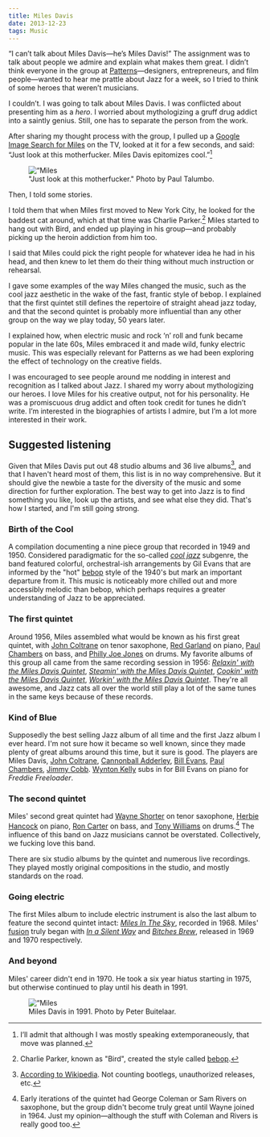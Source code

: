 ```yaml
---
title: Miles Davis
date: 2013-12-23
tags: Music
---
```


“I can’t talk about Miles Davis—he’s Miles Davis!” The assignment was to talk about people we admire and explain what makes them great. I didn’t think everyone in the group at [Patterns](http://patterns.co)—designers, entrepreneurs, and film people—wanted to hear me prattle about Jazz for a week, so I tried to think of some heroes that weren’t musicians.

I couldn’t. I was going to talk about Miles Davis. I was conflicted about presenting him as a *hero*. I worried about mythologizing a gruff drug addict into a saintly genius. Still, one has to separate the person from the work.

After sharing my thought process with the group, I pulled up a [Google Image Search for Miles][google-image] on the TV, looked at it for a few seconds, and said: “Just look at this motherfucker. Miles Davis epitomizes cool.”[^planned]

<figure>
    <img src=/images/articles/Miles.jpg alt=“Miles Davis”>
    <figcaption>
        "Just look at this motherfucker." Photo by Paul Talumbo.
    </figcaption>
</figure>


Then, I told some stories.

I told them that when Miles first moved to New York City, he looked for the baddest cat around, which at that time was Charlie Parker.[^bird] Miles started to hang out with Bird, and ended up playing in his group—and probably picking up the heroin addiction from him too.

I said that Miles could pick the right people for whatever idea he had in his head, and then knew to let them do their thing without much instruction or rehearsal.

I gave some examples of the way Miles changed the music, such as the cool jazz aesthetic in the wake of the fast, frantic style of bebop. I explained that the first quintet still defines the repertoire of straight ahead jazz today, and that the second quintet is probably more influential than any other group on the way we play today, 50 years later.

I explained how, when electric music and rock &lsquo;n’ roll and funk became popular in the late 60s, Miles embraced it and made wild, funky electric music. This was especially relevant for Patterns as we had been exploring the effect of technology on the creative fields.

I was encouraged to see people around me nodding in interest and recognition as I talked about Jazz. I shared my worry about mythologizing our heroes. I love Miles for his creative output, not for his personality. He was a promiscuous drug addict and often took credit for tunes he didn’t write. I’m interested in the biographies of artists I admire, but I’m a lot more interested in their work.

## Suggested listening

Given that Miles Davis put out 48 studio albums and 36 live albums[^discography], and that I haven't heard most of them, this list is in no way comprehensive. But it should give the newbie a taste for the diversity of the music and some direction for further exploration. The best way to get into Jazz is to find something you like, look up the artists, and see what else they did. That's how I started, and I'm still going strong.

### Birth of the Cool

A compilation documenting a nine piece group that recorded in 1949 and 1950. Considered paradigmatic for the so-called *[cool jazz][7140-001]* subgenre, the band featured colorful, orchestral-ish arrangements by Gil Evans that are informed by the "hot" [bebop](http://en.wikipedia.org/wiki/Bebop) style of the 1940's but mark an important departure from it. This music is noticeably more chilled out and more accessibly melodic than bebop, which perhaps requires a greater understanding of Jazz to be appreciated.

### The first quintet

Around 1956, Miles assembled what would be known as his first great quintet, with [John Coltrane][1475-001] on tenor saxophone, [Red Garland][1475-002] on piano, [Paul Chambers][1475-003] on bass, and [Philly Joe Jones][1475-004] on drums. My favorite albums of this group all came from the same recording session in 1956: *[Relaxin' with the Miles Davis Quintet][0775-001]*, *[Steamin' with the Miles Davis Quintet][0775-002]*, *[Cookin' with the Miles Davis Quintet][0775-003]*, *[Workin' with the Miles Davis Quintet][0775-004]*. They're all awesome, and Jazz cats all over the world still play a lot of the same tunes in the same keys because of these records.


### Kind of Blue

Supposedly the best selling Jazz album of all time and the first Jazz album I ever heard. I'm not sure how it became so well known, since they made plenty of great albums around this time, but it sure is good. The players are Miles Davis, [John Coltrane][8999-001], [Cannonball Adderley][8999-002], [Bill Evans][8999-003], [Paul Chambers][8999-004], [Jimmy Cobb][8999-005]. [Wynton Kelly][8999-006] subs in for Bill Evans on piano for *Freddie Freeloader*.

### The second quintet

Miles' second great quintet had [Wayne Shorter][8999-007] on tenor saxophone, [Herbie Hancock][8999-008] on piano, [Ron Carter][8999-009] on bass, and [Tony Williams][8999-010] on drums.[^wayne] The influence of this band on Jazz musicians cannot be overstated. Collectively, we fucking love this band.

There are six studio albums by the quintet and numerous live recordings. They played mostly original compositions in the studio, and mostly standards on the road.


### Going electric

The first Miles album to include electric instrument is also the last album to feature the second quintet intact: *[Miles In The Sky][1431-001]*, recorded in 1968. Miles' [fusion][1431-002] truly began with *[In a Silent Way][1431-003]* and *[Bitches Brew][1431-004]*, released in 1969 and 1970 respectively.

### And beyond

Miles' career didn't end in 1970. He took a six year hiatus starting in 1975, but otherwise continued to play until his death in 1991.

<figure>
    <img src=/images/articles/Miles1991.jpg alt=“Miles Davis in 1991”>
    <figcaption>
        Miles Davis in 1991. Photo by Peter Buitelaar.
    </figcaption>
</figure>



[^bird]: Charlie Parker, known as "Bird", created the style called [bebop](!wiki).
[^planned]: I’ll admit that although I was mostly speaking extemporaneously, that move was planned.
[^discography]: [According to Wikipedia][7140-004]. Not counting bootlegs, unauthorized releases, etc.
[^wayne]: Early iterations of the quintet had George Coleman or Sam Rivers on saxophone, but the group didn't become truly great until Wayne joined in 1964. Just my opinion—although the stuff with Coleman and Rivers is really good too.


[7001-001]: http://en.wikipedia.org/wiki/Miles_Davis
[7001-002]: http://en.wikipedia.org/wiki/Billy_Strayhorn
[7001-003]: http://en.wikipedia.org/wiki/Beethoven
[google-image]: https://www.google.com/search?site=&tbm=isch&source=hp&biw=1440&bih=802&q=miles+davis&oq=miles+davison
[duke]: http://en.wikipedia.org/wiki/Duke_Ellington
[7140-001]: http://en.wikipedia.org/wiki/Cool_jazz
[7140-002]: http://www.amazon.com/gp/product/B000000YAL/ref=as_li_ss_tl?ie=UTF8&camp=1789&creative=390957&creativeASIN=B000000YAL&linkCode=as2&tag=nadavis-20
[kindofblue]: http://www.amazon.com/gp/product/B000002ADT/ref=as_li_ss_tl?ie=UTF8&camp=1789&creative=390957&creativeASIN=B000002ADT&linkCode=as2&tag=nadavis-20
[7140-004]: http://en.wikipedia.org/wiki/Miles_Davis_discography
[0775-001]: http://www.amazon.com/gp/product/B000000YAL/ref=as_li_ss_tl?ie=UTF8&camp=1789&creative=390957&creativeASIN=B000000YAL&linkCode=as2&tag=nadavis-20
[0775-002]: http://www.amazon.com/gp/product/B000000YLS/ref=as_li_ss_tl?ie=UTF8&camp=1789&creative=390957&creativeASIN=B000000YLS&linkCode=as2&tag=nadavis-20
[0775-003]: http://www.amazon.com/gp/product/B000000Y7F/ref=as_li_ss_tl?ie=UTF8&camp=1789&creative=390957&creativeASIN=B000000Y7F&linkCode=as2&tag=nadavis-20
[0775-004]: http://www.amazon.com/gp/product/B000000YGI/ref=as_li_ss_tl?ie=UTF8&camp=1789&creative=390957&creativeASIN=B000000YGI&linkCode=as2&tag=nadavis-20
[6298-001]: http://www.amazon.com/gp/product/B000002ADT/ref=as_li_ss_tl?ie=UTF8&camp=1789&creative=390957&creativeASIN=B000002ADT&linkCode=as2&tag=nadavis-20
[1475-001]: http://en.wikipedia.org/wiki/John_Coltrane
[1475-002]: http://en.wikipedia.org/wiki/Red_Garland
[1475-003]: http://en.wikipedia.org/wiki/Paul_Chambers
[1475-004]: http://en.wikipedia.org/wiki/Philly_Joe_Jones
[1431-001]: http://www.amazon.com/gp/product/B0012GMWEI/ref=as_li_ss_tl?ie=UTF8&camp=1789&creative=390957&creativeASIN=B0012GMWEI&linkCode=as2&tag=nadavis-20
[1431-002]: http://en.wikipedia.org/wiki/Jazz_fusion
[1431-003]: http://www.amazon.com/gp/product/B00006GO9Q/ref=as_li_ss_tl?ie=UTF8&camp=1789&creative=390957&creativeASIN=B00006GO9Q&linkCode=as2&tag=nadavis-20
[1431-004]: http://www.amazon.com/gp/product/B00000J7SS/ref=as_li_ss_tl?ie=UTF8&camp=1789&creative=390957&creativeASIN=B00000J7SS&linkCode=as2&tag=nadavis-20
[8999-001]: http://en.wikipedia.org/wiki/John_Coltrane
[8999-002]: http://en.wikipedia.org/wiki/Cannonball_Adderley
[8999-003]: http://en.wikipedia.org/wiki/Bill_Evans
[8999-004]: http://en.wikipedia.org/wiki/Paul_Chambers
[8999-005]: http://en.wikipedia.org/wiki/Jimmy_Cobb
[8999-006]: http://en.wikipedia.org/wiki/Wynton_Kelly
[8999-007]: http://en.wikipedia.org/wiki/Wayne_Shorter
[8999-008]: http://en.wikipedia.org/wiki/Herbie_Hancock
[8999-009]: http://en.wikipedia.org/wiki/Ron_Carter
[8999-010]: http://en.wikipedia.org/wiki/Tony_Williams
